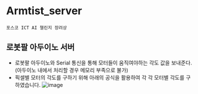 # Armtist_server 
~~~
포스코 ICT AI 챌린지 장려상
~~~
## 로봇팔 아두이노 서버
* 로봇팔 아두이노와 Serial 통신을  통해 모터들이 움직여야하는 각도 값을 보내준다.(아두이노 내에서 처리할 경우 메모리 부족으로 불가)
* 픽셀별  모터의 각도를 구하기 위해 아래의 공식을 활용하여 각 각 모터별 각도를 구하였습니다.
![image](https://user-images.githubusercontent.com/67096173/98108717-cc5b2e00-1edf-11eb-87f9-133235f60102.png)

